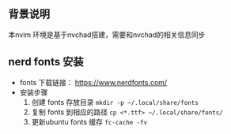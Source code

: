 ## 背景说明
本nvim 环境是基于nvchad搭建，需要和nvchad的相关信息同步  
## nerd fonts 安装
* fonts 下载链接： https://www.nerdfonts.com/
* 安装步骤
  1. 创建 fonts 存放目录 `mkdir -p ~/.local/share/fonts`
  2. 复制 fonts 到相应的路径  `cp <*.ttf> ~/.local/share/fonts/`
  3. 更新ubuntu fonts 缓存 `fc-cache -fv` 

